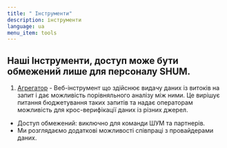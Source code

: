 ```yaml
---
title: " Інструменти"
description: інструменти
language: ua
menu_item: tools
---
```

## Наші Інструменти, доступ може бути обмежений лише для персоналу SHUM.

1. [Агрегатор](https://aggregator.shum-ng.org/) - Веб-інструмент що здійснює видачу даних із витоків на запит і дає можливість порівняльного аналізу між ними. Це вирішує питання бюджетування таких запитів та надає операторам можливість для крос-верифікації даних із різних джерел.

* Доступ обмежений: виключно для команди ШУМ та партнерів.
* Ми розглядаємо додаткові можливості співпраці з провайдерами  даних.
